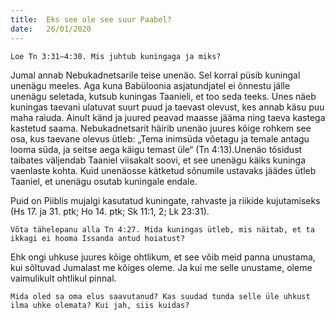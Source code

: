```yaml
---
title:  Eks see ole see suur Paabel?
date:   26/01/2020
---
```


`Loe Tn 3:31–4:30. Mis juhtub kuningaga ja miks?`

Jumal annab Nebukadnetsarile teise unenäo. Sel korral püsib kuningal unenägu meeles. Aga kuna Babüloonia asjatundjatel ei õnnestu jälle unenägu seletada, kutsub kuningas Taanieli, et too seda teeks. Unes näeb kuningas taevani ulatuvat suurt puud ja taevast olevust, kes annab käsu puu maha raiuda. Ainult känd ja juured peavad maasse jääma ning taeva kastega kastetud saama. Nebukadnetsarit häirib unenäo juures kõige rohkem see osa, kus taevane olevus ütleb: „Tema inimsüda võetagu ja temale antagu looma süda, ja seitse aega käigu temast üle“ (Tn 4:13).Unenäo tõsidust taibates väljendab Taaniel viisakalt soovi, et see unenägu käiks kuninga vaenlaste kohta. Kuid unenäosse kätketud sõnumile ustavaks jäädes ütleb Taaniel, et unenägu osutab kuningale endale.

Puid on Piiblis mujalgi kasutatud kuningate, rahvaste ja riikide kujutamiseks (Hs 17. ja 31. ptk; Ho 14. ptk; Sk 11:1, 2; Lk 23:31).

`Võta tähelepanu alla Tn 4:27. Mida kuningas ütleb, mis näitab, et ta ikkagi ei hooma Issanda antud hoiatust?`

Ehk ongi uhkuse juures kõige ohtlikum, et see võib meid panna unustama, kui sõltuvad Jumalast me kõiges oleme. Ja kui me selle unustame, oleme vaimulikult ohtlikul pinnal.

`Mida oled sa oma elus saavutanud? Kas suudad tunda selle üle uhkust ilma uhke olemata? Kui jah, siis kuidas?`
